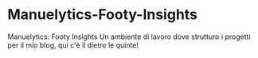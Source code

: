 # Manuelytics-Footy-Insights
Manuelytics: Footy Insights
Un ambiente di lavoro dove strutturo i progetti per il mio blog, qui c'è il dietro le quinte!
